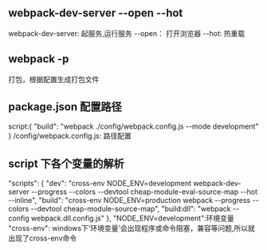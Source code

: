 ## webpack-dev-server  --open --hot
webpack-dev-server: 起服务,运行服务
--open： 打开浏览器
--hot: 热重载

## webpack -p
打包，根据配置生成打包文件

## package.json 配置路径
script:{
    "build": "webpack ./config/webpack.config.js --mode development"
}
/config/webpack.config.js: 路径配置

## script 下各个变量的解析

"scripts": {
  "dev": "cross-env NODE_ENV=development webpack-dev-server --progress --colors --devtool cheap-module-eval-source-map --hot --inline",
  "build": "cross-env NODE_ENV=production webpack --progress --colors --devtool cheap-module-source-map",
  "build:dll": "webpack --config webpack.dll.config.js"
},
"NODE_ENV=development":环境变量
"cross-env": windows下'环境变量'会出现程序或命令阻塞，兼容等问题,所以就出现了cross-env命令
